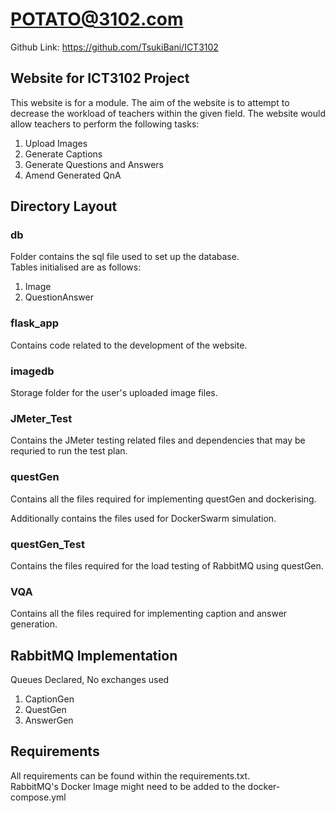 # POTATO@3102.com
Github Link: https://github.com/TsukiBani/ICT3102

## Website for ICT3102 Project

This website is for a module. The aim of the website is to attempt to decrease the workload of teachers within the given
field. The website would allow teachers to perform the following tasks:

<ol>
    <li>Upload Images</li>
    <li>Generate Captions</li>
    <li>Generate Questions and Answers</li>
    <li>Amend Generated QnA</li>
</ol>

## Directory Layout

### db

Folder contains the sql file used to set up the database.
<br>Tables initialised are as follows:

<ol>
    <li>Image</li>
    <li>QuestionAnswer</li>
</ol>

### flask_app

Contains code related to the development of the website.

### imagedb

Storage folder for the user's uploaded image files.

### JMeter_Test

Contains the JMeter testing related files and dependencies that may be requried to run the test plan.

### questGen

Contains all the files required for implementing questGen and dockerising.

Additionally contains the files used for DockerSwarm simulation.

### questGen_Test

Contains the files required for the load testing of RabbitMQ using questGen.

### VQA

Contains all the files required for implementing caption and answer generation.

## RabbitMQ Implementation

Queues Declared, No exchanges used

<ol>
    <li>CaptionGen</li>
    <li>QuestGen</li>
    <li>AnswerGen</li>
</ol>

## Requirements

All requirements can be found within the requirements.txt.
<br>
RabbitMQ's Docker Image might need to be added to the docker-compose.yml
